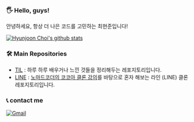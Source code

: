### 🖐️ Hello, guys!
안녕하세요, 항상 더 나은 코드를 고민하는 최현준입니다! 

[![Hyunjoon Choi's github stats](https://github-readme-stats.vercel.app/api?username=devholic22&&bg_color=30,e96443,904e95&title_color=fff&text_color=fff)](https://github.com/anuraghazra/github-readme-stats)  

### 🛠️ Main Repositories
* [TIL](https://github.com/devholic22/TIL#readme) : 하루 하루 배우거나 느낀 것들을 정리해두는 레포지토리입니다.
* [LINE](https://github.com/devholic22/line_clone) : <a href="https://nomadcoders.co/kokoa-clone">노마드코더의 코코아 클론 강의</a>를 바탕으로 혼자 해보는 라인 (LINE) 클론 레포지토리입니다.
### 📞 contact me 
[![Gmail](https://img.shields.io/badge/Gmail-EA4335?style=flat-square&logo=Gmail&logoColor=white)](mailto:hyunjoon.tech@gmail.com)
